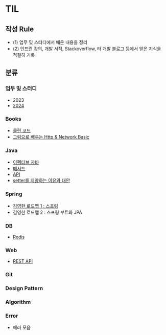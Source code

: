 # TIL

## 작성 Rule

- (1) 업무 및 스터디에서 배운 내용을 정리
- (2) 인프런 강의, 개발 서적, Stackoverflow, 타 개발 블로그 등에서 얻은 지식을 적절히 기록

## 분류
### 업무 및 스터디
- 2023
- [2024](https://github.com/djdjdddd/TIL/tree/main/2024)

### Books
- [클린 코드](https://github.com/djdjdddd/TIL/blob/main/Books/CleanCode.md)
- [그림으로 배우는 Http & Network Basic](https://github.com/djdjdddd/TIL/blob/main/Books/Http%26Network_Basic.md)

### Java
- [이펙티브 자바](https://github.com/djdjdddd/TIL/tree/main/Java/EffectiveJava)
- [메서드](https://github.com/djdjdddd/TIL/tree/main/Java/Methods)
- [API](https://github.com/djdjdddd/TIL/tree/main/Java/API)
- [setter를 지양하는 이유와 대안](https://github.com/djdjdddd/TIL/blob/main/Java/Setter.md)

### Spring
- [김영한 로드맵 1 : 스프링](https://github.com/djdjdddd/TIL/tree/main/Spring/%EA%B9%80%EC%98%81%ED%95%9C%20%EB%A1%9C%EB%93%9C%EB%A7%B5%201)
- 김영한 로드맵 2 : 스프링 부트와 JPA

### DB
- [Redis](https://github.com/djdjdddd/TIL/tree/main/DB/Redis)

### Web
- [REST API](https://github.com/djdjdddd/TIL/blob/main/Web/REST%20API/REST%20API.md)

### Git

### Design Pattern

### Algorithm

### Error
- 에러 모음
